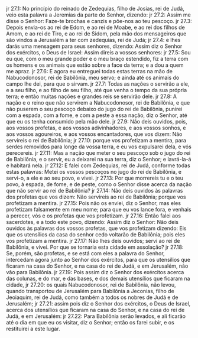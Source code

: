 jr 27.1: No princípio do reinado de Zedequias, filho de Josias, rei de Judá, veio esta palavra a Jeremias da parte do Senhor, dizendo:
jr 27.2: Assim me disse o Senhor: Faze-te brochas e canzis e põe-nos ao teu pescoço.
jr 27.3: Depois envia-os ao rei de Edom, e ao rei de Moabe, e ao rei dos filhos de Amom, e ao rei de Tiro, e ao rei de Sidom, pela mão dos mensageiros que são vindos a Jerusalém a ter com zedequias, rei de Judá;
jr 27.4: e lhes darás uma mensagem para seus senhores, dizendo: Assim diz o Senhor dos exércitos, o Deus de Israel: Assim direis a vossos senhores:
jr 27.5: Sou eu que, com o meu grande poder e o meu braço estendido, fiz a terra com os homens e os animais que estão sobre a face da terra; e a dou a quem me apraz.
jr 27.6: E agora eu entreguei todas estas terras na mão de Nabucodonosor, rei de Babilônia, meu servo; e ainda até os animais do campo lhe dei, para que o sirvam.
jr 27.7: Todas as nações o servirão a ele, e a seu filho, e ao filho de seu filho, até que venha o tempo da sua própria terra; e então muitas nações e grandes reis se servirão dele.
jr 27.8: A nação e o reino que não servirem a Nabucodonosor, rei de Babilônia, e que não puserem o seu pescoço debaixo do jugo do rei de Babilônia, punirei com a espada, com a fome, e com a peste a essa nação, diz o Senhor, até que eu os tenha consumido pela mão dele.
jr 27.9: Não deis ouvidos, pois, aos vossos profetas, e aos vossos adivinhadores, e aos vossos sonhos, e aos vossos agoureiros, e aos vossos encantadores, que vos dizem: Não servireis o rei de Babilônia;
jr 27.10: porque vos profetizam a mentira, para serdes removidos para longe da vossa terra, e eu vos expulsarei dela, e vós perecereis.
jr 27.11: Mas a nação que meter o seu pescoço sob o jugo do rei de Babilônia, e o servir, eu a deixarei na sua terra, diz o Senhor; e lavrá-la-á e habitará nela.
jr 27.12: E falei com Zedequias, rei de Judá, conforme todas estas palavras: Metei os vossos pescoços no jugo do rei de Babilônia, e servi-o, a ele e ao seu povo, e vivei.
jr 27.13: Por que morrereis tu e o teu povo, à espada, de fome, e de peste, como o Senhor disse acerca da nação que não servir ao rei de Babilônia?
jr 27.14: Não deis ouvidos às palavras dos profetas que vos dizem: Não servireis ao rei de Babilônia; porque vos profetizam a mentira.
jr 27.15: Pois não os enviei, diz o Senhor, mas eles profetizam falsamente em meu nome; para que eu vos lance fora, e venhais a perecer, vós e os profetas que vos profetizam.
jr 27.16: Então falei aos sacerdotes, e a todo este povo, dizendo: Assim diz o Senhor: Não deis ouvidos às palavras dos vossos profetas, que vos profetizam dizendo: Eis que os utensílios da casa do senhor cedo voltarão de Babilônia; pois eles vos profetizam a mentira.
jr 27.17: Não lhes deis ouvidos; servi ao rei de Babilônia, e vivei. Por que se tornaria esta cidade em assolação?
jr 27.18: Se, porém, são profetas, e se está com eles a palavra do Senhor, intercedam agora junto ao Senhor dos exércitos, para que os utensílios que ficaram na casa do Senhor, e na casa do rei de Judá, e em Jerusalém, não vão para Babilônia.
jr 27.19: Pois assim diz o Senhor dos exércitos acerca das colunas, e do mar, e das bases, e dos demais utensílios que ficaram na cidade,
jr 27.20: os quais Nabucodonosor, rei de Babilônia, não levou, quando transportou de Jerusalém para Babilônia a Jeconias, filho de Jeoiaquim, rei de Judá, como também a todos os nobres de Judá e de Jerusalém;
jr 27.21: assim pois diz o Senhor dos exércitos, o Deus de Israel, acerca dos utensílios que ficaram na casa do Senhor, e na casa do rei de Judá, e em Jerusalém:
jr 27.22: Para Babilônia serão levados, e ali ficarão até o dia em que eu os visitar, diz o Senhor; então os farei subir, e os restituirei a este lugar.
